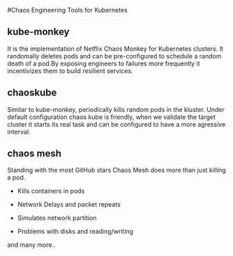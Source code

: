 #Chaos Engineering Tools for Kubernetes

## kube-monkey ##
It is the implementation of Netflix Chaos Monkey for Kubernetes clusters. It randomally deletes pods and can be pre-configured to schedule a random death of a pod.By exposing engineers to failures more frequently it incentivizes them to build resilient services.

## chaoskube ##
Similar to kube-monkey, periodically kills random pods in the kluster. Under default configuration chaos kube is friendly,
when we validate the target cluster it starts its real task and can be configured to have a more agressive interval.

## chaos mesh ##
Standing with the most GitHub stars Chaos Mesh does more than just killing a pod.
- Kills containers in pods

- Network Delays and packet repeats

- Simulates network partition

- Problems with disks and reading/writing

and many more..
